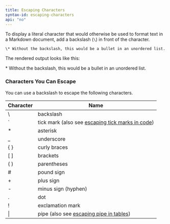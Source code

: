 ```yaml
---
title: Escaping Characters
syntax-id: escaping-characters
api: "no"
---
```


To display a literal character that would otherwise be used to format text in a Markdown document, add a backslash (`\`) in front of the character.

```
\* Without the backslash, this would be a bullet in an unordered list.
```

The rendered output looks like this:

\* Without the backslash, this would be a bullet in an unordered list.

### Characters You Can Escape

You can use a backslash to escape the following characters.

<table class="table table-bordered">
  <thead class="thead-light">
    <tr>
      <th>Character</th>
      <th>Name</th>
    </tr>
  </thead>
  <tbody>
    <tr>
      <td>\</td>
      <td>backslash</td>
    </tr>
    <tr>
      <td>`</td>
      <td>tick mark (also see <a href="#escaping-tick-marks">escaping tick marks in code</a>)</td>
    </tr>
    <tr>
      <td>*</td>
      <td>asterisk</td>
    </tr>
    <tr>
      <td>_</td>
      <td>underscore</td>
    </tr>
    <tr>
      <td>{ }</td>
      <td>curly braces</td>
    </tr>
    <tr>
      <td>[ ]</td>
      <td>brackets</td>
    </tr>
    <tr>
      <td>( )</td>
      <td>parentheses</td>
    </tr>
    <tr>
      <td>#</td>
      <td>pound sign</td>
    </tr>
    <tr>
      <td>+</td>
      <td>plus sign</td>
    </tr>
    <tr>
      <td>-</td>
      <td>minus sign (hyphen)</td>
    </tr>
    <tr>
      <td>.</td>
      <td>dot</td>
    </tr>
    <tr>
      <td>!</td>
      <td>exclamation mark</td>
    </tr>
    <tr>
      <td>|</td>
      <td>pipe (also see <a href="/extended-syntax/#escaping-pipe-characters-in-tables">escaping pipe in tables</a>)</td>
    </tr>
  </tbody>
</table>
